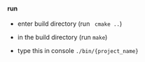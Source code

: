 #### run

- enter build directory (run ``` cmake ..```)
- in the build directory (run ``` make ```)

- type this in console ```./bin/{project_name}```
